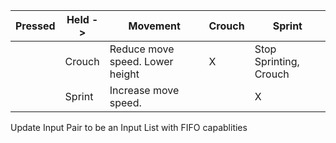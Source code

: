 |Pressed | Held -> |Movement|Crouch|Sprint|
|---|---|---|---|---|
||Crouch|Reduce move speed. Lower height |X| Stop Sprinting, Crouch|
||Sprint|Increase move speed.| |X|




Update Input Pair to be an Input List with FIFO capablities